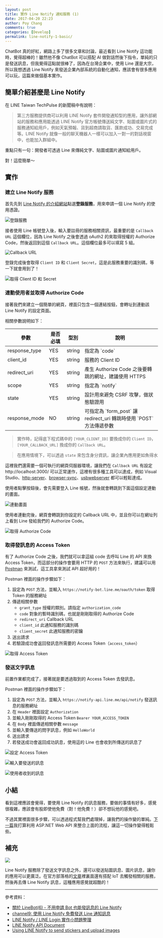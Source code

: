 ```yaml
---
layout: post
title: 實作 Line Notify 通知服務 (1)
date: 2017-04-20 22:23
author: Poy Chang
comments: true
categories: [Develop]
permalink: line-notify-1-basic/
---
```

ChatBot 真的好紅，網路上多了很多文章和討論，最近看到 Line Notify 這功能時，覺得超棒的！雖然他不像 ChatBot 可以搭配 AI 做對話然後下指令，單純的只是發送訊息，但我覺得這點就很棒了，因為在台灣企業中，使用 Line 還是大宗，所以我想透過 Line Notify 來發送企業內部系統的自動化通知，應該會有很多應用可以玩，這篇來做個基本實作。

## 簡單介紹甚麼是 Line Notify

在 LINE Taiwan TechPulse 的新聞稿中有說明：

>第三方服務提供商可以利用 LINE Notify 套件開發通知型的應用，讓外部網站的服務和應用能透過 LINE Notify 官方帳號傳送純文字、貼圖或圖片式的服務通知給用戶，例如天氣預報、貨到超商請取貨、匯款成功、交易完成等。LINE Notify 就像一般的聊天機器人一樣可以加入一對一的對話視窗中，也能加入群組中。

重點只有一句：開發者可透過 Line 來傳純文字、貼圖或圖片通知給用戶。

對！這麼簡單～

## 實作

### 建立 Line Notify 服務

首先先到 [Line Notify 的介紹網站](https://notify-bot.line.me/zh_TW/)點選**登錄服務**，用來申請一個 Line Notify 的使用憑證。

![登錄服務](http://i.imgur.com/Pu4l83e.png)

接者使用 Line 帳號登入後，輸入要註冊的服務相關資訊，最重要的是 `Callback URL` 這個欄位，因為 Line Notify 之後會透過 oAuth2 的來取得授權的 Authorize Code，然後返回到這個 `Callback URL`。這個欄位最多可以填寫 5 組。

![Callback URL](http://i.imgur.com/32rMZuH.png)

登錄完成後會取得 `Client ID` 和 `Client Secret`，這是此服務重要的識別碼，等一下就會用到了！

![取得 Client ID 和 Secret](http://i.imgur.com/vnEU2vJ.png)

### 連動使用者並取得 Authorize Code

接著我們來建立一個簡單的網頁，裡面只包含一個連結按鈕，會轉址到連動該 Line Notify 的設定頁面。

相關參數說明如下：

<table class="table table-striped">
<thead>
  <tr>
    <th>參數</th>
    <th>是否必填</th>
    <th>型別</th>
    <th>說明</th>
  </tr>
</thead>
<tbody>
  <tr>
    <td>response_type</td>
    <td>YES</td>
    <td>string</td>
    <td>指定為 `code`</td>
  </tr>
  <tr>
    <td>client_id</td>
    <td>YES</td>
    <td>string</td>
    <td>服務的 Client ID</td>
  </tr>
  <tr>
    <td>redirect_uri</td>
    <td>YES</td>
    <td>string</td>
    <td>產生 Authorize Code 之後要轉跳的網址，建議使用 HTTPS</td>
  </tr>
  <tr>
    <td>scope</td>
    <td>YES</td>
    <td>string</td>
    <td>指定為 `notify`</td>
  </tr>
  <tr>
    <td>state</td>
    <td>YES</td>
    <td>string</td>
    <td>設計用來避免 CSRF 攻擊，做狀態驗證用</td>
  </tr>
  <tr>
    <td>response_mode</td>
    <td>NO</td>
    <td>string</td>
    <td>可指定為 `form_post` 讓 redirect_uri 轉跳時使用 `POST` 方法傳遞參數</td>
  </tr>
</tbody>
</table>

>實作時，記得底下程式碼中的 `[YOUR_CLIENT_ID]` 要換成你的 `Client ID`，`[YOUR_CALLBACK_URL]` 換成你的 `Callback URL`。

>在應用情境下，可以透過 `state` 來包含身分資訊，讓企業內應用更如魚得水

<script src="https://gist.github.com/poychang/61e48339d95f11fe94b86b136f87521f.js"></script>

這裡我們還需要一個可執行的網頁伺服器環境，讓我們在 `Callback URL` 有設定 http://localhost:3000/ 可以正常運作，這裡有很多種工具可以達成，例如 Visual Studio、[http-server](https://github.com/indexzero/http-server)、[browser-sync](https://www.browsersync.io/)、[usbwebserver](http://www.usbwebserver.net/en/) 都可以輕鬆達成。

使用者點擊按鈕後，會先需要登入 Line 帳號，然後就會轉跳到下面這個設定連動的畫面。

![連動畫面](http://i.imgur.com/Usj3dxl.png)

使用者連動完後，網頁會轉跳到你設定的 Callback URL 中，並且你可以在網址列上看到 Line 發給我們的 Authorize Code。

![取得 Authorize Code](http://i.imgur.com/JMlN383.png)

### 取得發訊息的 Access Token

有了 Authorize Code 之後，我們就可以拿這組 code 去呼叫 Line 的 API 來換 Access Token，而這部分的操作會要用 HTTP 的 `POST` 方法來執行，建議可以用 [Postman](https://www.getpostman.com/) 來測試，這工具拿來測試 API 超好用的！

Postman 裡面的操作步驟如下：

1. 設定為 `POST` 方法，並輸入 `https://notify-bot.line.me/oauth/token` 取得 Token 的服務網址
2. 傳遞相關參數
    * `grant_type` 授權的類別。請指定 `authorization_code`
    * `code` 對象的暫時識別碼，也就是剛剛取得的 Authorize Code
    * `redirect_uri` Callback URL
    * `client_id` 此通知服務的識別碼
    * `client_secret` 此通知服務的密鑰
3. 送出請求
4. 若驗證成功會返回發訊息所需要的 Access Token（`access_token`）

![取得 Access Token](http://i.imgur.com/30Gs7rz.png)

### 發送文字訊息

前置作業都完成了，接著就是要透過取到的 Access Token 去發訊息。

Postman 裡面的操作步驟如下：

1. 設定為 `POST` 方法，並輸入 `https://notify-api.line.me/api/notify` 發送訊息的服務網址
2. 在 `Header` 裡面設定 `Authorization`
3. 並輸入剛剛取得的 Access Token `Bearer YOUR_ACCESS_TOKEN`
4. 在 `Body` 裡面傳遞相關參數 `message`
5. 並輸入要傳送的問字訊息，例如 `HelloWorld`
6. 送出請求
7. 若發送成功會返回成功訊息，使用這的 Line 也會收到所傳送的訊息了

![設定 Access Token](http://i.imgur.com/orYbmUS.png)

![輸入要發送的訊息](http://i.imgur.com/jEti3nj.png)

![使用者收到的訊息](http://i.imgur.com/96yXFFM.png)

## 小結

看到這裡應該會覺得，要使用 Line Notify 的訊息服務，要做的事情有好多，感覺很複雜，應該會有股即使他免費（對！他免費！）卻不想玩他的感覺吧。

不過其實裡面很多步驟，可以透過程式幫我們處理掉，讓我們的操作變的單純。[下一篇](https://blog.poychang.net/line-notify-2-use-web-api/)我打算利用 ASP.NET Web API 來整合上面的流程，讓這一切操作變得輕鬆些。

## 補充

![](http://i.imgur.com/9wS3Q7a.jpg)

Line Notify 服務除了發送文字訊息之外，還可以發送貼圖訊息、圖片訊息，讓你的應用可以更廣泛。在官方部落格的[文章](https://engineering.linecorp.com/en/blog/detail/94)裡裏面還有搭配 IoT 去觸發相關的服務，然後再去傳 Line Notify 訊息，這種應用感覺就超酷的！

----------

參考資料：

* [關於 LineBot(6) - 不用申請 Bot 也能發訊息的 Line Notify](http://studyhost.blogspot.tw/2016/12/linebot6-botline-notify.html)
* [channel9: 使用 Line Notify 免費發送 Line 通知訊息](https://channel9.msdn.com/Shows/NET-Walker-5/Line-NotifyLine)
* [LINE Notify / LINE Login 實作小問題整理](http://blog.darkthread.net/post-2017-03-30-linenotify-linelogin-tips.aspx)
* [LINE Notify API Document](https://notify-bot.line.me/doc/en/)
* [Using LINE Notify to send stickers and upload images](https://engineering.linecorp.com/en/blog/detail/94)